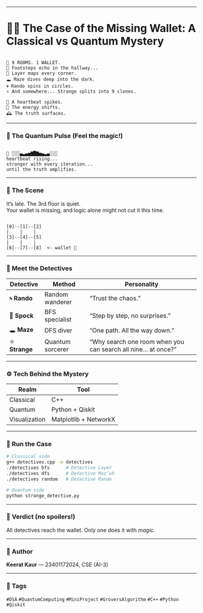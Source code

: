 
---


# 🕵️‍♀️ **The Case of the Missing Wallet: A Classical vs Quantum Mystery**


```

🔦 9 ROOMS. 1 WALLET.
👣 Footsteps echo in the hallway...
💨 Layer maps every corner.
🕳️ Maze dives deep into the dark.
🌀 Rando spins in circles.
⚛️ And somewhere... Strange splits into 9 clones.

💓 A heartbeat spikes.
💫 The energy shifts.
🕰️ The truth surfaces.

```

---

### 💓 The Quantum Pulse (Feel the magic!)
```

💓 ░░░▄▃▄▅▇█▇▅▄▃▄░░░  
heartbeat rising...
stronger with every iteration...
until the truth amplifies.

```

---

### 🧩 The Scene
It’s late. The 3rd floor is quiet.  
Your wallet is missing, and logic alone might not cut it this time.

```

[0]--[1]--[2]
|    |    |
[3]--[4]--[5]
|    |    |
[6]--[7]--[8]  <- wallet 💸

````

---

### 🧠 Meet the Detectives

| Detective | Method | Personality |
|------------|----------|-------------|
| 🌀 **Rando** | Random wanderer | “Trust the chaos.” |
| 🧭 **Spock** | BFS specialist | “Step by step, no surprises.” |
| 🕳️ **Maze** | DFS diver | “One path. All the way down.” |
| ⚛️ **Strange** | Quantum sorcerer | “Why search one room when you can search all nine… at once?” |

---

### ⚙️ Tech Behind the Mystery
| Realm | Tool |
|--------|------|
| Classical | C++ |
| Quantum | Python + Qiskit |
| Visualization | Matplotlib + NetworkX |

---

### 🚀 Run the Case
```bash
# Classical side
g++ detectives.cpp -o detectives
./detectives bfs      # Detective Layér
./detectives dfs      # Detective Maz’uh
./detectives random   # Detective Rando

# Quantum side
python strange_detective.py
````
---

### 🏁 Verdict (no spoilers!)

All detectives reach the wallet.
Only one does it with *magic.*

---

### 💬 Author

**Keerat Kaur** — 23401172024, CSE (AI-3)

---

### 🧾 Tags

`#DSA` `#QuantumComputing` `#MiniProject` `#GroversAlgorithm` `#C++` `#Python` `#Qiskit` 



